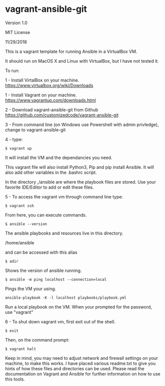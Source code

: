 # vagrant-ansible-git
Version 1.0

MIT License

11/29/2018

This is a vagrant template for running Ansible in a 
VirtualBox VM.

It should run on MacOS X and Linux with VirtualBox, but I have not tested it.

To run:

1 - Install VirtalBox on your machine.
https://www.virtualbox.org/wiki/Downloads

1 - Install Vagrant on your machine.
https://www.vagrantup.com/downloads.html

2 - Download vagrant-ansible-git from Github
https://github.com/customizedcode/vagrant-ansible-git

3 - From command line (on Windows use Powershell with admin privledge), change to vagrant-ansible-git

4 - type:

`$ vagrant up`

It will install the VM and the dependancies you need.

This vagrant file will also install Python3, Pip and pip install Ansible.
It will also add other variables in the .bashrc script.

In the directory ,/ansible are where the playbook files are stored.
Use your favorite IDE/Editor to add or edit these files.


5 - To access the vagrant vm through command line type:

`$ vagrant ssh`

From here, you can execute commands.

`$ ansible --version`

The ansible playbooks and resources live in this directory.

/home/ansible

and can be accessed with this alias

`$ adir`

Shows the version of ansible running.

`$ ansible -m ping localhost --connection=local`

Pings the VM your using.

`ansible-playbook -K -l localhost playbooks/playbook.yml`

Run a local playbook on the VM.  When your prompted for the password, use "vagrant"

6 - To shut down vagrant vm, first exit out of the shell.

`$ exit`

Then, on the command prompt:

`$ vagrant halt`

Keep in mind, you may need to adjust network and firewall settings on your machine, to make this works.
I have placed various readme.txt to give you hints of how these files and directories can be used. 
Please read the documentation on Vagrant and Ansible for further information on how to use this tools.

